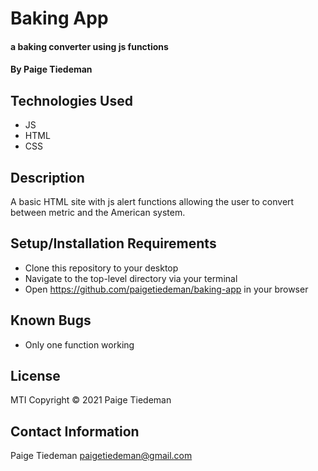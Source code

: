 # Baking App

#### a baking converter using js functions

#### By Paige Tiedeman

## Technologies Used

* JS
* HTML
* CSS

## Description

A basic HTML site with js alert functions allowing the user to convert between metric and the American system. 

## Setup/Installation Requirements

* Clone this repository to your desktop
* Navigate to the top-level directory via your terminal
* Open https://github.com/paigetiedeman/baking-app in your browser

## Known Bugs

* Only one function working


## License

MTI
Copyright © 2021 Paige Tiedeman

## Contact Information
Paige Tiedeman paigetiedeman@gmail.com